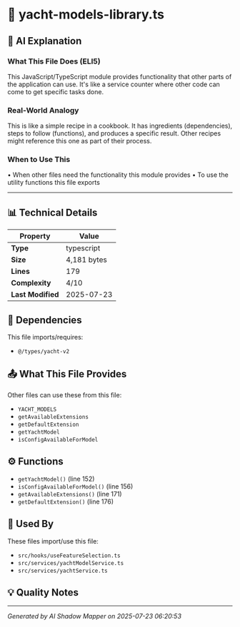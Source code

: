 # 📄 yacht-models-library.ts

## 🤖 AI Explanation

### What This File Does (ELI5)
This JavaScript/TypeScript module provides functionality that other parts of the application can use. It's like a service counter where other code can come to get specific tasks done.

### Real-World Analogy
This is like a simple recipe in a cookbook. It has ingredients (dependencies), steps to follow (functions), and produces a specific result. Other recipes might reference this one as part of their process.

### When to Use This
• When other files need the functionality this module provides
• To use the utility functions this file exports

---

## 📊 Technical Details

| Property | Value |
|----------|-------|
| **Type** | typescript |
| **Size** | 4,181 bytes |
| **Lines** | 179 |
| **Complexity** | 4/10 |
| **Last Modified** | 2025-07-23 |

## 🔗 Dependencies

This file imports/requires:

- `@/types/yacht-v2`

## 📤 What This File Provides

Other files can use these from this file:

- `YACHT_MODELS`
- `getAvailableExtensions`
- `getDefaultExtension`
- `getYachtModel`
- `isConfigAvailableForModel`

## ⚙️ Functions

-  `getYachtModel()` (line 152)
-  `isConfigAvailableForModel()` (line 156)
-  `getAvailableExtensions()` (line 171)
-  `getDefaultExtension()` (line 176)

## 🔄 Used By

These files import/use this file:

- `src/hooks/useFeatureSelection.ts`
- `src/services/yachtModelService.ts`
- `src/services/yachtService.ts`

## 💡 Quality Notes


---
*Generated by AI Shadow Mapper on 2025-07-23 06:20:53*